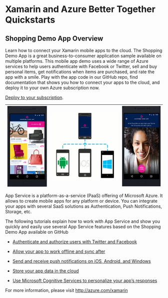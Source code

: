 Xamarin and Azure Better Together Quickstarts
=============================================

Shopping Demo App Overview
--------------------------

Learn how to connect your Xamarin mobile apps to the cloud. The Shopping Demo App is a great business-to-consumer application sample available on multiple platforms. This mobile app demo uses a wide range of Azure services to help users authenticate with Facebook or Twitter, sell and buy personal items, get notifications when items are purchased, and rate the app with a smile. Play with the app code in our GitHub repo, find documentation that shows you how to connect your apps to the cloud, and deploy it to your own Azure subscription now.

[Deploy to your subscription](https://github.com/Microsoft/XamarinAzure_ShoppingDemoApp/tree/master/Xamarin.Azure.Backend.Deployment).

| <img src="media/image1.png" width="132" height="257" /> | <img src="media/image2.png" width="224" height="212" /> | <img src="media/image3.png" width="129" height="256" /> |
|---------------------------------------------------------|---------------------------------------------------------|---------------------------------------------------------|

App Service is a platform-as-a-service (PaaS) offering of Microsoft Azure. It allows to create mobile apps for any platform or device. You can integrate your apps with several SaaS solutions as Authentication, Push Notifications, Storage, etc.

The following tutorials explain how to work with App Service and show you quickly and easily use several App Service features based on the Shopping Demo App available on GitHub

-   [Authenticate and authorize users with Twitter and Facebook](https://github.com/Microsoft/XamarinAzure_ShoppingDemoApp/wiki/Authentication-Authorization)

-   [Allow your app to work offline and sync after](https://github.com/Microsoft/XamarinAzure_ShoppingDemoApp/wiki/Offline-Data-Sync)

-   [Send and receive push notifications on iOS, Android, and Windows](https://github.com/Microsoft/XamarinAzure_ShoppingDemoApp/wiki/Push-Notifications)

-   [Store your app data in the cloud](https://github.com/Microsoft/XamarinAzure_ShoppingDemoApp/wiki/Storage)

-   [Use Microsoft Cognitive Services to personalize your app’s responses](https://github.com/Microsoft/XamarinAzure_ShoppingDemoApp/wiki/Cognitive-Services)

For more information, please visit <http://azure.com/xamarin>
